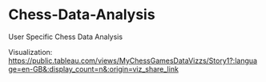 # Chess-Data-Analysis
User Specific Chess Data Analysis

Visualization: https://public.tableau.com/views/MyChessGamesDataVizzs/Story1?:language=en-GB&:display_count=n&:origin=viz_share_link
